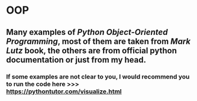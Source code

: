 # OOP
## Many examples of _Python Object-Oriented Programming_, most of them are taken from _Mark Lutz_ book, the others are from official python documentation or just from my head.
### If some examples are not clear to you, I would recommend you to run the code here >>> https://pythontutor.com/visualize.html
